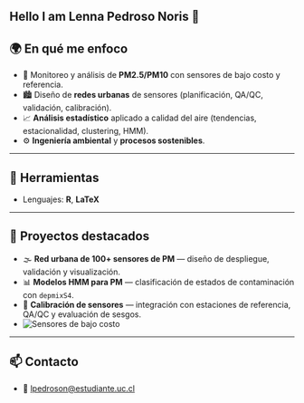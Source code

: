 ## Hello I am Lenna Pedroso Noris 👋

## 🌍 En qué me enfoco
- 📡 Monitoreo y análisis de **PM2.5/PM10** con sensores de bajo costo y referencia.
- 🏙️ Diseño de **redes urbanas** de sensores (planificación, QA/QC, validación, calibración).
- 📈 **Análisis estadístico** aplicado a calidad del aire (tendencias, estacionalidad, clustering, HMM).
- ⚙️ **Ingeniería ambiental** y **procesos sostenibles**.

---

## 🧰 Herramientas
- Lenguajes: **R**, **LaTeX**

---

## 📌 Proyectos destacados
- 🌫️ **Red urbana de 100+ sensores de PM** — diseño de despliegue, validación y visualización.
- 📊 **Modelos HMM para PM** — clasificación de estados de contaminación con `depmixS4`.
- 🧪 **Calibración de sensores** — integración con estaciones de referencia, QA/QC y evaluación de sesgos.
- ![Sensores de bajo costo](https://tse3.mm.bing.net/th/id/OIP.EJfrg5Fi0JpGZIjGz8dt3AHaFj?pid=Api&P=0&h=180)


---

## 📫 Contacto
- 📧 lpedroson@estudiante.uc.cl


